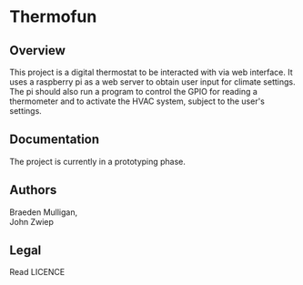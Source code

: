 Thermofun
=====

Overview
-----
This project is a digital thermostat to be interacted with via web interface. It uses a raspberry pi as a web server to obtain user input for climate settings.
The pi should also run a program to control the GPIO for reading a thermometer and to activate the HVAC system, subject to the user's settings.

Documentation
-----
The project is currently in a prototyping phase.

Authors
-----
Braeden Mulligan,   
John Zwiep

Legal
-----
Read LICENCE

